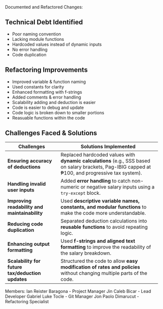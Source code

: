 Documented and Refactored Changes:


## Technical Debt Identified
- Poor naming convention
- Lacking module functions
- Hardcoded values instead of dynamic inputs
- No error handling
- Code duplication


## Refactoring Improvements  
- Improved variable & function naming  
- Used constants for clarity  
- Enhanced formatting with f-strings  
- Added comments & error handling
- Scalability adding and deduction is easier
- Code is easier to debug and update
- Code logic is broken down to smaller portions
- Reasuable functions within the code


## Challenges Faced & Solutions  

| **Challenges** | **Solutions Implemented** |  
|--------------|------------------------|  
| **Ensuring accuracy of deductions** | Replaced hardcoded values with **dynamic calculations** (e.g., SSS based on salary brackets, Pag-IBIG capped at ₱100, and progressive tax system). |  
| **Handling invalid user inputs** | Added **error handling** to catch non-numeric or negative salary inputs using a `try-except` block. |  
| **Improving readability and maintainability** | Used **descriptive variable names, constants, and modular functions** to make the code more understandable. |  
| **Reducing code duplication** | Separated deduction calculations into **reusable functions** to avoid repeating logic. |  
| **Enhancing output formatting** | Used **f-strings and aligned text formatting** to improve the readability of the salary breakdown. |  
| **Scalability for future tax/deduction updates** | Structured the code to allow **easy modification of rates and policies** without changing multiple parts of the code. |  


Members:
Ian Reister Baragona - Project Manager
Jin Caleb Bicar - Lead Developer
Gabriel Luke Tocle - Git Manager
Jon Paolo Dimarucut - Refactoring Specialist
